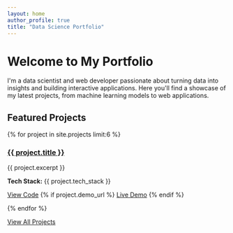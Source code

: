 ```yaml
---
layout: home
author_profile: true
title: "Data Science Portfolio"
---
```


# Welcome to My Portfolio

I'm a data scientist and web developer passionate about turning data into insights and building interactive applications. Here you'll find a showcase of my latest projects, from machine learning models to web applications.

## Featured Projects

{% for project in site.projects limit:6 %}
  <div class="project-item">
    <h3><a href="{{ project.url | relative_url }}">{{ project.title }}</a></h3>
    <p>{{ project.excerpt }}</p>
    <p><strong>Tech Stack:</strong> {{ project.tech_stack }}</p>
    <p>
      <a href="{{ project.github_url }}" class="btn btn--primary">View Code</a>
      {% if project.demo_url %}
        <a href="{{ project.demo_url }}" class="btn btn--info">Live Demo</a>
      {% endif %}
    </p>
  </div>
{% endfor %}

<a href="{{ '/projects/' | relative_url }}" class="btn btn--large">View All Projects</a>
